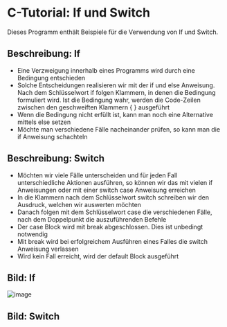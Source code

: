# C-Tutorial: If und Switch

Dieses Programm enthält Beispiele für die Verwendung von If und Switch.

## Beschreibung: If

- Eine Verzweigung innerhalb eines Programms wird durch eine Bedingung entschieden
- Solche Entscheidungen realisieren wir mit der if und else Anweisung. Nach dem Schlüsselwort if folgen Klammern, in denen die Bedingung formuliert wird. Ist die Bedingung wahr, werden die Code-Zeilen zwischen den geschweiften Klammern { } ausgeführt
- Wenn die Bedingung nicht erfüllt ist, kann man noch eine Alternative mittels else setzen
- Möchte man verschiedene Fälle nacheinander prüfen, so kann man die if Anweisung schachteln

## Beschreibung: Switch

- Möchten wir viele Fälle unterscheiden und für jeden Fall unterschiedliche Aktionen ausführen, so können wir das mit vielen if Anweisungen oder mit einer switch case Anweisung erreichen
- In die Klammern nach dem Schlüsselwort switch schreiben wir den Ausdruck, welchen wir auswerten möchten
- Danach folgen mit dem Schlüsselwort case die verschiedenen Fälle, nach dem Doppelpunkt die auszuführenden Befehle
- Der case Block wird mit break abgeschlossen. Dies ist unbedingt notwendig
- Mit break wird bei erfolgreichem Ausführen eines Falles die switch Anweisung verlassen
- Wird kein Fall erreicht, wird der default Block ausgeführt

## Bild: If

![image](https://user-images.githubusercontent.com/63674539/195984104-4deadb9a-6502-458a-a5e9-a55796a41017.png)

## Bild: Switch


